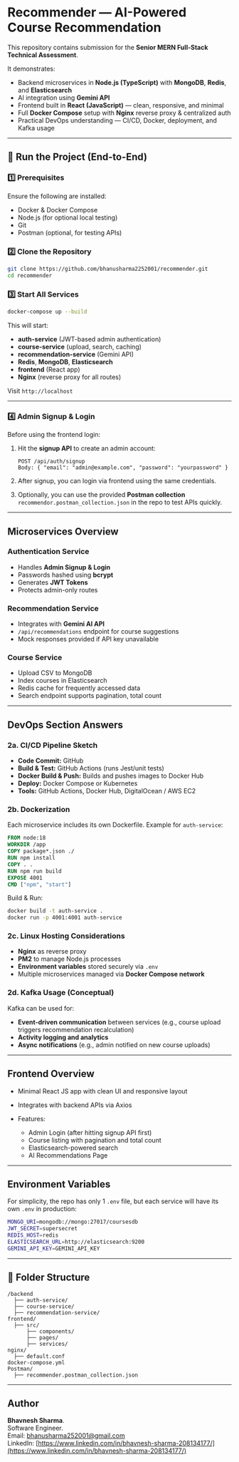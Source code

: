 #  Recommender — AI-Powered Course Recommendation

This repository contains submission for the **Senior MERN Full-Stack Technical Assessment**.

It demonstrates:

- Backend microservices in **Node.js (TypeScript)** with **MongoDB**, **Redis**, and **Elasticsearch**
- AI integration using **Gemini API**
- Frontend built in **React (JavaScript)** — clean, responsive, and minimal
- Full **Docker Compose** setup with **Nginx** reverse proxy & centralized auth
- Practical DevOps understanding — CI/CD, Docker, deployment, and Kafka usage

---

## 🚀 Run the Project (End-to-End)

### 1️⃣ Prerequisites

Ensure the following are installed:

- Docker & Docker Compose
- Node.js (for optional local testing)
- Git
- Postman (optional, for testing APIs)

### 2️⃣ Clone the Repository

```bash
git clone https://github.com/bhanusharma2252001/recommender.git
cd recommender
```

### 3️⃣ Start All Services

```bash
docker-compose up --build
```

This will start:

- **auth-service** (JWT-based admin authentication)
- **course-service** (upload, search, caching)
- **recommendation-service** (Gemini API)
- **Redis**, **MongoDB**, **Elasticsearch**
- **frontend** (React app)
- **Nginx** (reverse proxy for all routes)

Visit `http://localhost`

---

### 4️⃣ Admin Signup & Login

Before using the frontend login:

1. Hit the **signup API** to create an admin account:

   ```
   POST /api/auth/signup
   Body: { "email": "admin@example.com", "password": "yourpassword" }
   ```

2. After signup, you can login via frontend using the same credentials.
3. Optionally, you can use the provided **Postman collection** `recommendor.postman_collection.json` in the repo to test APIs quickly.

---

## Microservices Overview

### Authentication Service

- Handles **Admin Signup & Login**
- Passwords hashed using **bcrypt**
- Generates **JWT Tokens**
- Protects admin-only routes

###  Recommendation Service

- Integrates with **Gemini AI API**
- `/api/recommendations` endpoint for course suggestions
- Mock responses provided if API key unavailable

###  Course Service

- Upload CSV to MongoDB
- Index courses in Elasticsearch
- Redis cache for frequently accessed data
- Search endpoint supports pagination, total count

---

##  DevOps Section Answers

### **2a. CI/CD Pipeline Sketch**

- **Code Commit:** GitHub
- **Build & Test:** GitHub Actions (runs Jest/unit tests)
- **Docker Build & Push:** Builds and pushes images to Docker Hub
- **Deploy:** Docker Compose or Kubernetes
- **Tools:** GitHub Actions, Docker Hub, DigitalOcean / AWS EC2

### **2b. Dockerization**

Each microservice includes its own Dockerfile. Example for `auth-service`:

```Dockerfile
FROM node:18
WORKDIR /app
COPY package*.json ./
RUN npm install
COPY . .
RUN npm run build
EXPOSE 4001
CMD ["npm", "start"]
```

Build & Run:

```bash
docker build -t auth-service .
docker run -p 4001:4001 auth-service
```

### **2c. Linux Hosting Considerations**

- **Nginx** as reverse proxy
- **PM2** to manage Node.js processes
- **Environment variables** stored securely via `.env`
- Multiple microservices managed via **Docker Compose network**

### **2d. Kafka Usage (Conceptual)**

Kafka can be used for:

- **Event-driven communication** between services (e.g., course upload triggers recommendation recalculation)
- **Activity logging and analytics**
- **Async notifications** (e.g., admin notified on new course uploads)

---

## Frontend Overview

- Minimal React JS app with clean UI and responsive layout
- Integrates with backend APIs via Axios
- Features:

  - Admin Login (after hitting signup API first)
  - Course listing with pagination and total count
  - Elasticsearch-powered search
  - AI Recommendations Page

---

##  Environment Variables

For simplicity, the repo has only 1 `.env` file, but each service will have its own `.env` in production:

```bash
MONGO_URI=mongodb://mongo:27017/coursesdb
JWT_SECRET=supersecret
REDIS_HOST=redis
ELASTICSEARCH_URL=http://elasticsearch:9200
GEMINI_API_KEY=GEMINI_API_KEY
```

---

## 📂 Folder Structure

```
/backend
  ├── auth-service/
  ├── course-service/
  ├── recommendation-service/
frontend/
  ├── src/
      ├── components/
      ├── pages/
      ├── services/
nginx/
  ├── default.conf
docker-compose.yml
Postman/
  ├── recommender.postman_collection.json
```

---

## Author

**Bhavnesh Sharma**.<br />
Software Engineer.<br />
 Email: [bhanusharma252001@gmail.com](mailto:bhanusharma252001@gmail.com)
<br />LinkedIn: [https://www.linkedin.com/in/bhavnesh-sharma-208134177/](https://www.linkedin.com/in/bhavnesh-sharma-208134177/)
